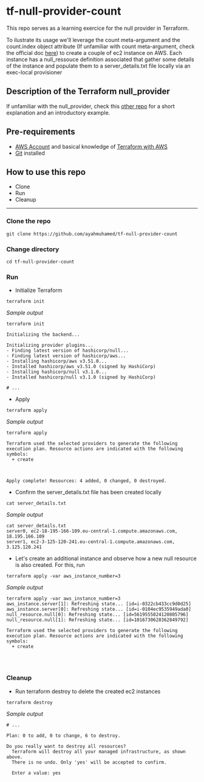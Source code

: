 # tf-null-provider-count
This repo serves as a learning exercice for the null provider in Terraform.

To ilustrate its usage we'll leverage the count meta-argument and the count.index object attribute (If unfamiliar with count meta-argument, check the official doc [here](https://www.terraform.io/docs/language/meta-arguments/count.html)) to create a couple of ec2 instance on AWS.
Each instance has a null_ressouce definition associated that gather some details of the instance and populate them to a server_details.txt file locally via an exec-local provisioner

## Description of the Terraform null_provider

If unfamiliar with the null_provider, check this [other repo](https://github.com/ayahmuhamed/tf-null-provider) for a short explanation and an introductory example.

## Pre-requirements

* [AWS Account](https://aws.amazon.com/) and basical knowledge of [Terraform with AWS](https://learn.hashicorp.com/collections/terraform/aws-get-started)
* [Git](https://git-scm.com/book/en/v2/Getting-Started-Installing-Git) installed

## How to use this repo

- Clone
- Run
- Cleanup

---

### Clone the repo

```
git clone https://github.com/ayahmuhamed/tf-null-provider-count
```

### Change directory

```
cd tf-null-provider-count
```

### Run


* Initialize Terraform

```
terraform init
```


_Sample output_

```
terraform init

Initializing the backend...

Initializing provider plugins...
- Finding latest version of hashicorp/null...
- Finding latest version of hashicorp/aws...
- Installing hashicorp/aws v3.51.0...
- Installed hashicorp/aws v3.51.0 (signed by HashiCorp)
- Installing hashicorp/null v3.1.0...
- Installed hashicorp/null v3.1.0 (signed by HashiCorp)

# ...
```


* Apply

```
terraform apply
```


_Sample output_

```
terraform apply

Terraform used the selected providers to generate the following execution plan. Resource actions are indicated with the following symbols:
  + create



Apply complete! Resources: 4 added, 0 changed, 0 destroyed.
```

* Confirm the server_details.txt file has been created locally

```
cat server_details.txt
```

_Sample output_

```
cat server_details.txt
server0, ec2-18-195-166-109.eu-central-1.compute.amazonaws.com, 18.195.166.109
server1, ec2-3-125-120-241.eu-central-1.compute.amazonaws.com, 3.125.120.241
```


* Let's create an additional instance and observe how a new null resource is also created.
For this, run

```
terraform apply -var aws_instance_number=3
```

_Sample output_

```
terraform apply -var aws_instance_number=3
aws_instance.server[1]: Refreshing state... [id=i-0322cb433cc9d0d25]
aws_instance.server[0]: Refreshing state... [id=i-0104ec9535949ada0]
null_resource.null[0]: Refreshing state... [id=5619555824120805796]
null_resource.null[1]: Refreshing state... [id=1016730628362849792]

Terraform used the selected providers to generate the following execution plan. Resource actions are indicated with the following symbols:
  + create


 
``` 



### Cleanup

* Run terraform destroy to delete the created ec2 instances

```
terraform destroy
```

_Sample output_

```
# ...

Plan: 0 to add, 0 to change, 6 to destroy.

Do you really want to destroy all resources?
  Terraform will destroy all your managed infrastructure, as shown above.
  There is no undo. Only 'yes' will be accepted to confirm.

  Enter a value: yes
  

```
